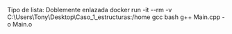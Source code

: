 Tipo de lista: Doblemente enlazada
docker run -it --rm -v C:\Users\Tony\Desktop\Caso_1_estructuras:/home gcc bash
g++ Main.cpp -o Main.o